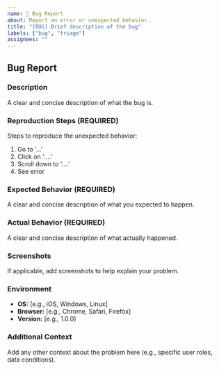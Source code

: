 ```yaml
---
name: 🐛 Bug Report
about: Report an error or unexpected behavior.
title: "[BUG] Brief description of the bug"
labels: ["bug", "triage"]
assignees: ""
---
```


## Bug Report

### Description

A clear and concise description of what the bug is.

### Reproduction Steps (REQUIRED)

Steps to reproduce the unexpected behavior:
1.  Go to '...'
2.  Click on '....'
3.  Scroll down to '....'
4.  See error

### Expected Behavior (REQUIRED)

A clear and concise description of what you expected to happen.

### Actual Behavior (REQUIRED)

A clear and concise description of what actually happened.

### Screenshots

If applicable, add screenshots to help explain your problem.

### Environment

* **OS:** [e.g., iOS, Windows, Linux]
* **Browser:** [e.g., Chrome, Safari, Firefox]
* **Version:** [e.g., 1.0.0]

### Additional Context

Add any other context about the problem here (e.g., specific user roles, data conditions).